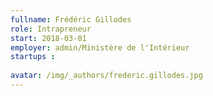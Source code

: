 ```yaml
---
fullname: Frédéric Gillodes
role: Intrapreneur
start: 2018-03-01
employer: admin/Ministère de l'Intérieur
startups :
 
avatar: /img/_authors/frederic.gillodes.jpg
---
```

